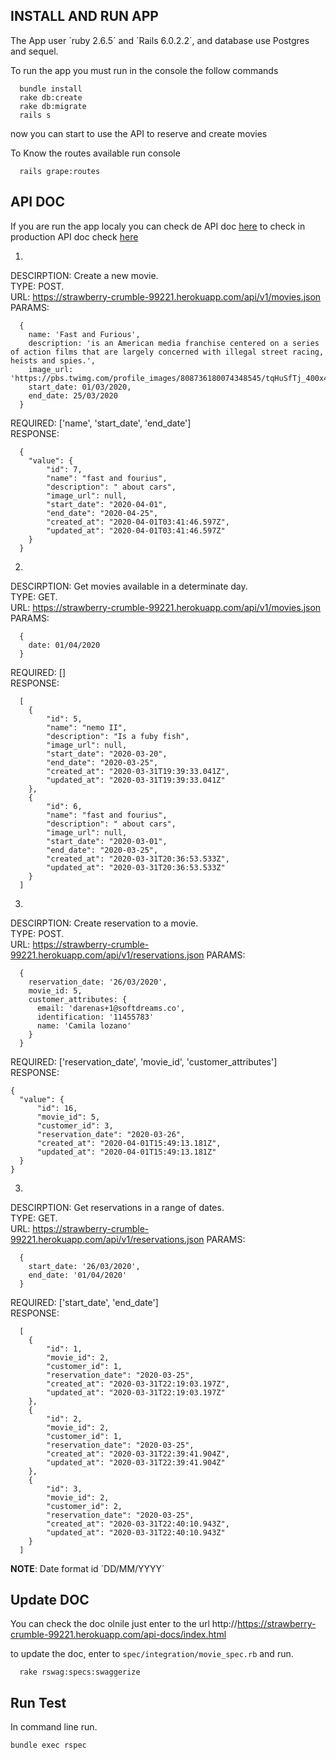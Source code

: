 ## INSTALL AND RUN APP

The App user ´ruby 2.6.5´ and ´Rails 6.0.2.2´, and database use Postgres and sequel.

To run the app you must run in the console the follow commands

````
  bundle install  
  rake db:create  
  rake db:migrate  
  rails s  
````

now you can start to use the API to reserve and create movies

To Know the routes available run console

```
  rails grape:routes
````

## API DOC

If you are run the app localy you can check de API doc [here](http:localhost/api-docs/index.html)
to check in production API doc check [here](https://strawberry-crumble-99221.herokuapp.com/api-docs/index.html)

1. 
DESCIRPTION: Create a new movie.  
TYPE: POST.  
URL: https://strawberry-crumble-99221.herokuapp.com/api/v1/movies.json  
PARAMS:  
```
  {
    name: 'Fast and Furious',
    description: 'is an American media franchise centered on a series of action films that are largely concerned with illegal street racing, heists and spies.',
    image_url: 'https://pbs.twimg.com/profile_images/808736180074348545/tqHuSfTj_400x400.jpg',
    start_date: 01/03/2020,
    end_date: 25/03/2020
  }
````
REQUIRED: ['name', 'start_date', 'end_date']  
RESPONSE:

````
  {
    "value": {
        "id": 7,
        "name": "fast and fourius",
        "description": " about cars",
        "image_url": null,
        "start_date": "2020-04-01",
        "end_date": "2020-04-25",
        "created_at": "2020-04-01T03:41:46.597Z",
        "updated_at": "2020-04-01T03:41:46.597Z"
    }
  }
````

2. 
DESCIRPTION: Get movies available in a determinate day.  
TYPE: GET.  
URL: https://strawberry-crumble-99221.herokuapp.com/api/v1/movies.json  
PARAMS:  
```
  {
    date: 01/04/2020
  }
````
REQUIRED: []  
RESPONSE:

````
  [
    {
        "id": 5,
        "name": "nemo II",
        "description": "Is a fuby fish",
        "image_url": null,
        "start_date": "2020-03-20",
        "end_date": "2020-03-25",
        "created_at": "2020-03-31T19:39:33.041Z",
        "updated_at": "2020-03-31T19:39:33.041Z"
    },
    {
        "id": 6,
        "name": "fast and fourius",
        "description": " about cars",
        "image_url": null,
        "start_date": "2020-03-01",
        "end_date": "2020-03-25",
        "created_at": "2020-03-31T20:36:53.533Z",
        "updated_at": "2020-03-31T20:36:53.533Z"
    }
  ]
````

3. 
DESCIRPTION: Create reservation to a movie.  
TYPE: POST.  
URL: https://strawberry-crumble-99221.herokuapp.com/api/v1/reservations.json
PARAMS:  
```
  {
    reservation_date: '26/03/2020',
    movie_id: 5,
    customer_attributes: {
      email: 'darenas+1@softdreams.co',
      identification: '11455783'
      name: 'Camila lozano'
    }
  }
````
REQUIRED: ['reservation_date', 'movie_id', 'customer_attributes']  
RESPONSE:

````
{
  "value": {
      "id": 16,
      "movie_id": 5,
      "customer_id": 3,
      "reservation_date": "2020-03-26",
      "created_at": "2020-04-01T15:49:13.181Z",
      "updated_at": "2020-04-01T15:49:13.181Z"
  }
}
````

3. 
DESCIRPTION: Get reservations in a range of dates.  
TYPE: GET.  
URL: https://strawberry-crumble-99221.herokuapp.com/api/v1/reservations.json
PARAMS:  
```
  {
    start_date: '26/03/2020',
    end_date: '01/04/2020'
  }
````
REQUIRED: ['start_date', 'end_date']  
RESPONSE:

````
  [
    {
        "id": 1,
        "movie_id": 2,
        "customer_id": 1,
        "reservation_date": "2020-03-25",
        "created_at": "2020-03-31T22:19:03.197Z",
        "updated_at": "2020-03-31T22:19:03.197Z"
    },
    {
        "id": 2,
        "movie_id": 2,
        "customer_id": 1,
        "reservation_date": "2020-03-25",
        "created_at": "2020-03-31T22:39:41.904Z",
        "updated_at": "2020-03-31T22:39:41.904Z"
    },
    {
        "id": 3,
        "movie_id": 2,
        "customer_id": 2,
        "reservation_date": "2020-03-25",
        "created_at": "2020-03-31T22:40:10.943Z",
        "updated_at": "2020-03-31T22:40:10.943Z"
    }
  ]
````

**NOTE**: Date format id ´DD/MM/YYYY´

## Update DOC

You can check the doc olnile just enter to the url http://https://strawberry-crumble-99221.herokuapp.com/api-docs/index.html

to update the doc, enter to `spec/integration/movie_spec.rb` and run.  

```
  rake rswag:specs:swaggerize
```

## Run Test

In command line run.  

```
bundle exec rspec
```
